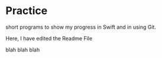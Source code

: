 Practice
========

short programs to show my progress in Swift and in using Git.

Here, I have edited the Readme File

blah blah blah

